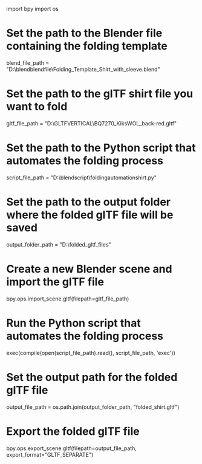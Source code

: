 import bpy
import os

# Set the path to the Blender file containing the folding template
blend_file_path = "D:\\blendblendfile\\Folding_Template_Shirt_with_sleeve.blend"

# Set the path to the glTF shirt file you want to fold
gltf_file_path = "D:\\GLTFVERTICAL\\BQ7270_KiksWOL_back-red.gltf"

# Set the path to the Python script that automates the folding process
script_file_path = "D:\\blendscript\\foldingautomationshirt.py"

# Set the path to the output folder where the folded glTF file will be saved
output_folder_path = "D:\\folded_gltf_files"

# Create a new Blender scene and import the glTF file
bpy.ops.import_scene.gltf(filepath=gltf_file_path)

# Run the Python script that automates the folding process
exec(compile(open(script_file_path).read(), script_file_path, 'exec'))

# Set the output path for the folded glTF file
output_file_path = os.path.join(output_folder_path, "folded_shirt.gltf")

# Export the folded glTF file
bpy.ops.export_scene.gltf(filepath=output_file_path, export_format="GLTF_SEPARATE")
